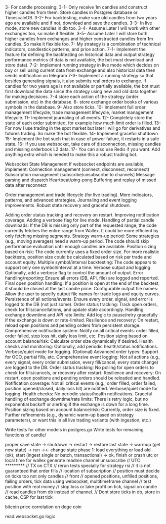 3- For candle processing:
3-1- Only receive 1m candles and construct higher candles from them. Store candles in Postgres database or TimescaleDB.
3-2- For backtesting, make sure old candles from two years ago are available and if not, download and save the candles.
3-3- In live mode, store new candles in db too.
3-4- Assume Later I will work with other exchanges too, so make it flexible.
3-5- Assume Later I will store both higher candles from exchanges and higher constructed candles from 1m candles. So make it flexible too.
7- My strategy is a combination of technical indicators, candlestick patterns, and price action.
7-1- Implement the feature for defining the backtesting on historical data and output strategy performance metrics (if data is not available, the bot must download and store data).
7-2- Implement running strategy in live mode which decides on buy or sell using current data from exchange and also historical data then sends notification on telegram
7-3- Implement a running strategy so that besides generating signals, it also submits real orders to exchange. If candles for two years age is not available or partially available, the bot must first download the data since the strategy using new and old data together for making decisions. 
7-4 store each action of the strategy (order submission, etc) in the database.
8- store exchange order books of various symbols in the database. 
9- Also store ticks.
10- Implement full order management lifecycle, trade management lifecycle, market management lifecycle.
11- Implement journaling of all events.
12- Completely store the state of each order submitted, for example how much limit order is filled.
13- For now I use trading in the spot market but later I will go for derivatives and futures trading. So make the bot flexible. 
14- Implement graceful shutdown
15- Implement the bot such that in case of power failure, it restarts in a safe state.
16- If you use websocket, take care of disconnection, missing candles and missing orderbook L2 data.
17- You can also use Redis if you want.
Add anything extra which is needed to make this a robust trading bot.


Websocket State Management
If websocket endpoints are available, implement:
Connection management (connect, disconnect, reconnect)
Subscription management (subscribe/unsubscribe to channels)
Message parsing and dispatch
Heartbeat/ping-pong
Buffering and replay of missed data after reconnect


Order management and trade lifecycle (for live trading).
More indicators, patterns, and advanced strategies.
Journaling and event logging improvements.
Robust state recovery and graceful shutdown.


Adding order status tracking and recovery on restart.
Improving notification coverage.
Adding a verbose flag for live mode.
Handling of partial candle downloads:
If the DB is missing only part of the requested range, the code currently fetches the entire range from Wallex. It could be more efficient by only fetching missing segments.
Strategy warm-up period:
Some strategies (e.g., moving averages) need a warm-up period. The code should skip performance evaluation until enough candles are available.
Position sizing based on risk:
The code currently uses a fixed order size. For more realistic backtests, position size could be calculated based on risk per trade and account equity.
Multiple symbol/interval backtesting:
The code appears to support only one symbol/interval at a time.
Verbose output and logging:
Optionally, add a verbose flag to control the amount of output.
Error handling/reporting:
Ensure all errors (DB, API, file) are logged and reported.
Final open position handling:
If a position is open at the end of the backtest, it should be closed at the last candle price.
Configurable output file names:
Allow the user to specify output file names for trade logs and equity curves.
Persistence of all actions/events:
Ensure every order, signal, and error is logged to the DB (not just some).
Order status tracking:
Track open orders, check for fills/cancellations, and update state accordingly.
Handling exchange downtime and API rate limits:
Add logic to pause/retry gracefully if the exchange is down or rate-limited.
Resilience and recovery:
On restart, reload open positions and pending orders from persistent storage.
Comprehensive notification system:
Notify on all critical events: order filled, order failed, stop loss hit, daily loss limit, etc.
Position sizing based on account balance/risk:
Calculate order size dynamically if desired.
Health checks and monitoring:
Optionally, add periodic health/status notifications.
Verbose/quiet mode for logging.
(Optional) Advanced order types:
Support for OCO, partial fills, etc.
Comprehensive event logging:
Not all actions (e.g., every signal, every order submission, every fill/cancel, every state change) are logged to the DB.
Order status tracking:
No polling for open orders to check for fills/cancels, or recovery after restart.
Resilience and recovery:
On restart, open positions and pending orders should be reloaded and handled.
Notification coverage:
Not all critical events (e.g., order filled, order failed, position opened/closed, daily loss hit) are notified.
Verbose/quiet mode for logging.
Health checks:
No periodic status/health notifications.
Graceful handling of exchange downtime/rate limits:
There is retry logic, but no exponential backoff or alerting if the exchange is down for a long time.
Position sizing based on account balance/risk:
Currently, order size is fixed.
Further refinements (e.g., dynamic warm-up based on strategy parameters), or want this in all live trading variants (with ingestion, etc.)


Write tests for other models in postgres.go
Write tests for remaining functions of candle/



proper save state -> shutdown -> restart -> restore last state -> warmup (get new state) -> run -><- change state
phase 1: load everything or load old (ok), start (ingest single or batch, transactional) -> ok, finish or crash utc or local time for wallex
generate readme
channel unsubscribe
// UTC *********
// TX on CTX
// rerun tests specially for strategy rsi
// It is not guaranteed that order fills
// location of subscription
// position must decide on ticks too not only candles
// front
// opened positions, unfilled positions, failing orders, tick data using websocket, multitimeframe channel
// test position with real money
// stop loss or take profit on tick, signal on candle
// read candles from db instead of channel.
// Dont store ticks in db, store in cache, CSP for last tick

bitcoin price correlation on doge coin

read websocket.go logic